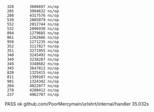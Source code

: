      328	   3606697 ns/op
     285	   3994632 ns/op
     280	   4317576 ns/op
     538	   2085079 ns/op
     552	   2012744 ns/op
     532	   2096938 ns/op
     894	   1279685 ns/op
     861	   1262666 ns/op
     950	   1271235 ns/op
     352	   3117827 ns/op
     351	   3271955 ns/op
     340	   3245492 ns/op
     349	   3238287 ns/op
     349	   3348682 ns/op
     345	   3647812 ns/op
     820	   1325415 ns/op
     811	   1399107 ns/op
     901	   1324342 ns/op
     284	   4022077 ns/op
     278	   4280412 ns/op
     237	   4962707 ns/op
PASS
ok  	github.com/PoorMercymain/urlshrt/internal/handler	35.032s
